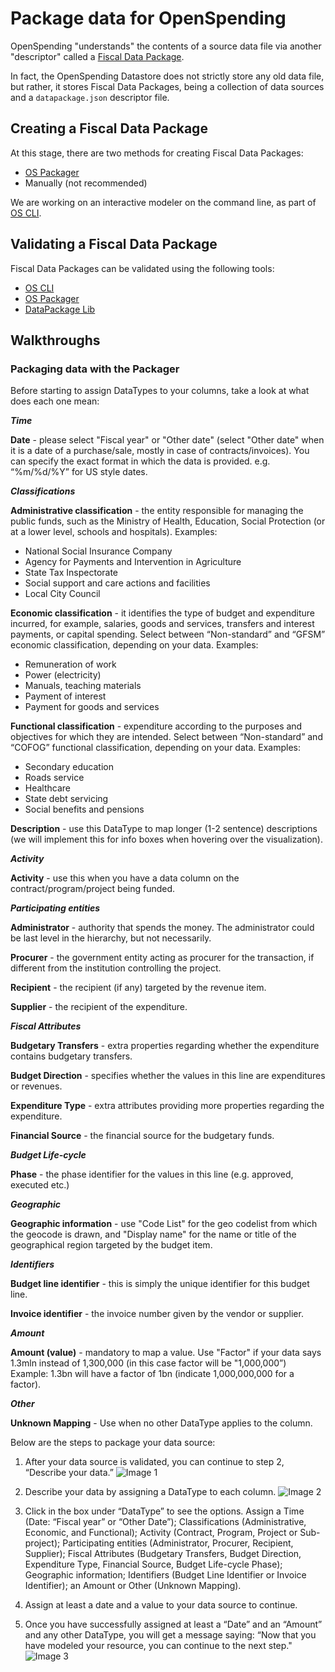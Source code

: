 # Package data for OpenSpending

OpenSpending "understands" the contents of a source data file via another "descriptor" called a [Fiscal Data Package](https://frictionlessdata.io/specs/fiscal-data-package/).

In fact, the OpenSpending Datastore does not strictly store any old data file, but rather, it stores Fiscal Data Packages, being a collection of data sources and a `datapackage.json` descriptor file.

## Creating a Fiscal Data Package

At this stage, there are two methods for creating Fiscal Data Packages:

- [OS Packager](https://github.com/openspending/os-packager)
- Manually (not recommended)

We are working on an interactive modeler on the command line, as part of [OS CLI](https://github.com/openspending/os-cli).

## Validating a Fiscal Data Package

Fiscal Data Packages can be validated using the following tools:

- [OS CLI](https://github.com/openspending/os-cli)
- [OS Packager](https://github.com/openspending/os-packager)
- [DataPackage Lib](https://github.com/frictionlessdata/datapackage-py)

## Walkthroughs

### Packaging data with the Packager

Before starting to assign DataTypes to your columns, take a look at what does each one mean:


***Time***

**Date** - please select "Fiscal year" or "Other date" (select "Other date" when it is a date of a purchase/sale, mostly in case of contracts/invoices). You can specify the exact format in which the data is provided. e.g. “%m/%d/%Y” for US style dates.


***Classifications***

**Administrative classification** - the entity responsible for managing the public funds, such as the Ministry of Health, Education, Social Protection (or at a lower level, schools and hospitals). Examples:
* National Social Insurance Company
* Agency for Payments and Intervention in Agriculture
* State Tax Inspectorate
* Social support and care actions and facilities
* Local City Council

**Economic classification** - it identifies the type of budget and expenditure incurred, for example, salaries, goods and services, transfers and interest payments, or capital spending. Select between “Non-standard” and “GFSM” economic classification, depending on your data. Examples:
* Remuneration of work
* Power (electricity)
* Manuals, teaching materials
* Payment of interest
* Payment for goods and services

**Functional classification** - expenditure according to the purposes and objectives for which they are intended. Select between “Non-standard” and “COFOG” functional classification, depending on your data.
Examples:
* Secondary education
* Roads service
* Healthcare
* State debt servicing
* Social benefits and pensions

**Description** - use this DataType to map longer (1-2 sentence) descriptions (we will implement this for info boxes when hovering over the visualization).


***Activity***

**Activity** - use this when you have a data column on the contract/program/project being funded.


***Participating entities***

**Administrator** - authority that spends the money. The administrator could be last level in the hierarchy, but not necessarily.

**Procurer** - the government entity acting as procurer for the transaction, if different from the institution controlling the project.

**Recipient** - the recipient (if any) targeted by the revenue item.

**Supplier** - the recipient of the expenditure.


***Fiscal Attributes***

**Budgetary Transfers** - extra properties regarding whether the expenditure contains budgetary transfers.

**Budget Direction** - specifies whether the values in this line are expenditures or revenues.

**Expenditure Type** - extra attributes providing more properties regarding the expenditure.

**Financial Source** - the financial source for the budgetary funds.


***Budget Life-cycle***

**Phase** - the phase identifier for the values in this line (e.g. approved, executed etc.)


***Geographic***

**Geographic information** - use "Code List" for the geo codelist from which the geocode is drawn, and "Display name" for the name or title of the geographical region targeted by the budget item.


***Identifiers***

**Budget line identifier** - this is simply the unique identifier for this budget line.

**Invoice identifier** - the invoice number given by the vendor or supplier.


***Amount***

**Amount (value)** - mandatory to map a value. Use "Factor" if your data says 1.3mln instead of 1,300,000 (in this case factor will be "1,000,000”) Example: 1.3bn will have a factor of 1bn (indicate 1,000,000,000 for a factor).


***Other***

**Unknown Mapping** - Use when no other DataType applies to the column.

Below are the steps to package your data source:

1. After your data source is validated, you can continue to step 2, “Describe your data.”
![Image 1](https://raw.githubusercontent.com/openspending/docs/master/images/Package%201..jpg)

2. Describe your data by assigning a DataType to each column.
![Image 2](https://raw.githubusercontent.com/openspending/docs/master/images/datatypes.png)

3. Click in the box under “DataType” to see the options. Assign a Time (Date: “Fiscal year” or “Other Date”); Classifications (Administrative, Economic, and Functional); Activity (Contract, Program, Project or Sub-project); Participating entities (Administrator, Procurer, Recipient, Supplier); Fiscal Attributes (Budgetary Transfers, Budget Direction, Expenditure Type, Financial Source, Budget Life-cycle Phase); Geographic information; Identifiers (Budget Line Identifier or Invoice Identifier); an Amount or Other (Unknown Mapping).
4. Assign at least a date and a value to your data source to continue.

5. Once you have successfully assigned at least a “Date” and an “Amount” and any other DataType, you will get a message saying: “Now that you have modeled your resource, you can continue to the next step."
![Image 3](https://raw.githubusercontent.com/openspending/docs/master/images/Package%203..jpg)
